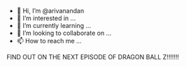 - 👋 Hi, I’m @arivanandan
- 👀 I’m interested in ...
- 🌱 I’m currently learning ...
- 💞️ I’m looking to collaborate on ...
- 📫 How to reach me ...

FIND OUT ON THE NEXT EPISODE OF DRAGON BALL Z!!!!!!!
